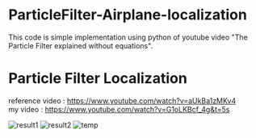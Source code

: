 # ParticleFilter-Airplane-localization
This code is simple implementation using python of youtube video "The Particle Filter explained without equations".

# Particle Filter Localization
 reference video : https://www.youtube.com/watch?v=aUkBa1zMKv4  
 my video : https://www.youtube.com/watch?v=G1oLKBcf_4g&t=5s

![result1](https://user-images.githubusercontent.com/25835750/62276150-5f581d80-b47e-11e9-8260-5d1e6291a5b8.png)
![result2](https://user-images.githubusercontent.com/25835750/62276155-61ba7780-b47e-11e9-8280-23645fe33d7f.png)
![temp](https://user-images.githubusercontent.com/25835750/62276279-aba35d80-b47e-11e9-8cdf-34db44f9898f.png)

